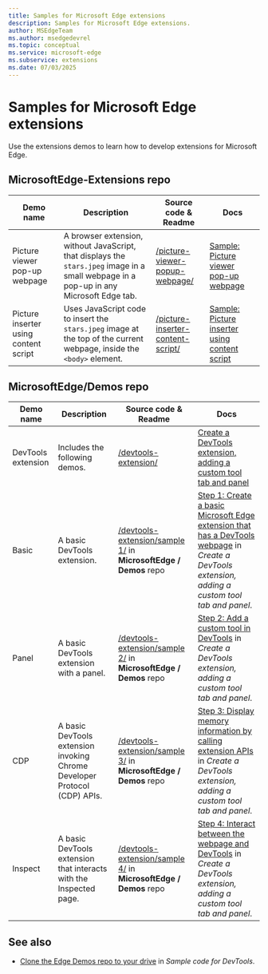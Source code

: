 ```yaml
---
title: Samples for Microsoft Edge extensions
description: Samples for Microsoft Edge extensions.
author: MSEdgeTeam
ms.author: msedgedevrel
ms.topic: conceptual
ms.service: microsoft-edge
ms.subservice: extensions
ms.date: 07/03/2025
---
```

# Samples for Microsoft Edge extensions

Use the extensions demos to learn how to develop extensions for Microsoft Edge.


<!-- ====================================================================== -->
## MicrosoftEdge-Extensions repo
<!-- sync:
https://learn.microsoft.com/microsoft-edge/extensions/samples#microsoftedge-extensions-repo
https://github.com/microsoft/MicrosoftEdge-Extensions/blob/main/README.md#code
sync'd July 30, 2025
-->

| Demo name | Description | Source code & Readme | Docs |
|---|---|---|---|
| Picture viewer pop-up webpage | A browser extension, without JavaScript, that displays the `stars.jpeg` image in a small webpage in a pop-up in any Microsoft Edge tab. | [/picture-viewer-popup-webpage/](https://github.com/microsoft/MicrosoftEdge-Extensions/tree/main/Extension-samples/picture-viewer-popup-webpage) | [Sample: Picture viewer pop-up webpage](../samples/picture-viewer-popup-webpage.md) |
| Picture inserter using content script | Uses JavaScript code to insert the `stars.jpeg` image at the top of the current webpage, inside the `<body>` element. | [/picture-inserter-content-script/](https://github.com/microsoft/MicrosoftEdge-Extensions/tree/main/Extension-samples/picture-inserter-content-script) | [Sample: Picture inserter using content script](../samples/picture-inserter-content-script.md) |


<!-- ====================================================================== -->
## MicrosoftEdge/Demos repo
<!-- sync:
https://learn.microsoft.com/microsoft-edge/extensions/samples#microsoftedgedemos-repo
https://github.com/MicrosoftEdge/Demos/blob/main/README.md#microsoft-edge-extensions
sync'd July 30, 2025
-->

| Demo name | Description | Source code & Readme | Docs |
|---|---|---|---|
| DevTools extension | Includes the following demos. | [/devtools-extension/](https://github.com/MicrosoftEdge/Demos/tree/main/devtools-extension) | [Create a DevTools extension, adding a custom tool tab and panel](../developer-guide/devtools-extension.md) |
| Basic | A basic DevTools extension. | [/devtools-extension/sample 1/](https://github.com/MicrosoftEdge/Demos/tree/main/devtools-extension/sample%201) in **MicrosoftEdge / Demos** repo | [Step 1: Create a basic Microsoft Edge extension that has a DevTools webpage](../developer-guide/devtools-extension.md#step-1-create-a-basic-microsoft-edge-extension-that-has-a-devtools-webpage) in _Create a DevTools extension, adding a custom tool tab and panel_. |
| Panel | A basic DevTools extension with a panel. | [/devtools-extension/sample 2/](https://github.com/MicrosoftEdge/Demos/tree/main/devtools-extension/sample%202) in **MicrosoftEdge / Demos** repo | [Step 2: Add a custom tool in DevTools](../developer-guide/devtools-extension.md#step-2-add-a-custom-tool-in-devtools) in _Create a DevTools extension, adding a custom tool tab and panel_. |
| CDP | A basic DevTools extension invoking Chrome Developer Protocol (CDP) APIs. | [/devtools-extension/sample 3/](https://github.com/MicrosoftEdge/Demos/tree/main/devtools-extension/sample%203) in **MicrosoftEdge / Demos** repo | [Step 3: Display memory information by calling extension APIs](../developer-guide/devtools-extension.md#step-3-display-memory-information-by-calling-extension-apis) in _Create a DevTools extension, adding a custom tool tab and panel_. |
| Inspect | A basic DevTools extension that interacts with the Inspected page. | [/devtools-extension/sample 4/](https://github.com/MicrosoftEdge/Demos/tree/main/devtools-extension/sample%204) in **MicrosoftEdge / Demos** repo | [Step 4: Interact between the webpage and DevTools](../developer-guide/devtools-extension.md#step-4-interact-between-the-webpage-and-devtools) in _Create a DevTools extension, adding a custom tool tab and panel_. |


<!-- ====================================================================== -->
## See also

* [Clone the Edge Demos repo to your drive](../../devtools/samples/index.md#clone-the-edge-demos-repo-to-your-drive) in _Sample code for DevTools_.
